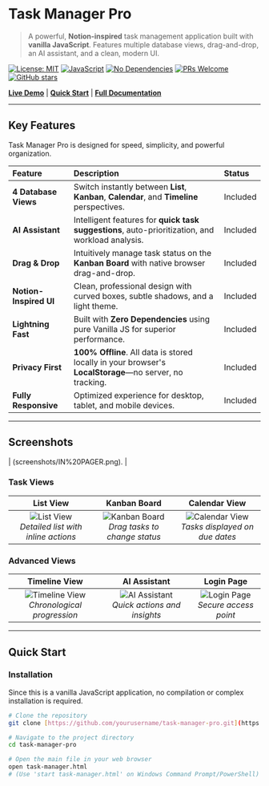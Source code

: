 # Task Manager Pro

> A powerful, **Notion-inspired** task management application built with **vanilla JavaScript**. Features multiple database views, drag-and-drop, an AI assistant, and a clean, modern UI.

[![License: MIT](https://img.shields.io/badge/License-MIT-blue.svg)](https://opensource.org/licenses/MIT)
[![JavaScript](https://img.shields.io/badge/JavaScript-ES6%2B-yellow.svg)](https://developer.mozilla.org/en-US/docs/Web/JavaScript)
[![No Dependencies](https://img.shields.io/badge/Dependencies-None-green.svg)](https://github.com/yourusername/task-manager-pro)
[![PRs Welcome](https://img.shields.io/badge/PRs-welcome-brightgreen.svg)](http://makeapullrequest.com)
[![GitHub stars](https://img.shields.io/github/stars/yourusername/task-manager-pro?style=social)](https://github.com/yourusername/task-manager-pro/stargazers)

**[Live Demo](https://yourusername.github.io/task-manager-pro)** | **[Quick Start](QUICK-START.md)** | **[Full Documentation](INDEX.md)**

---

## Key Features

Task Manager Pro is designed for speed, simplicity, and powerful organization.

| Feature | Description | Status |
| :--- | :--- | :--- |
| **4 Database Views** | Switch instantly between **List**, **Kanban**, **Calendar**, and **Timeline** perspectives. | Included |
| **AI Assistant** | Intelligent features for **quick task suggestions**, auto-prioritization, and workload analysis. | Included |
| **Drag & Drop** | Intuitively manage task status on the **Kanban Board** with native browser drag-and-drop. | Included |
| **Notion-Inspired UI** | Clean, professional design with curved boxes, subtle shadows, and a light theme. | Included |
| **Lightning Fast** | Built with **Zero Dependencies** using pure Vanilla JS for superior performance. | Included |
| **Privacy First** | **100% Offline**. All data is stored locally in your browser's **LocalStorage**—no server, no tracking. | Included |
| **Fully Responsive** | Optimized experience for desktop, tablet, and mobile devices. | Included |

---

## Screenshots

| (screenshots/IN%20PAGER.png). |

### Task Views
| List View | Kanban Board | Calendar View |
| :---: | :---: | :---: |
| ![List View](screenshots/list-view.png)<br>*Detailed list with inline actions* | ![Kanban Board](screenshots/kanban-view.png)<br>*Drag tasks to change status* | ![Calendar View](screenshots/calendar-view.png)<br>*Tasks displayed on due dates* |

### Advanced Views
| Timeline View | AI Assistant | Login Page |
| :---: | :---: | :---: |
| ![Timeline View](screenshots/IN20PAGER.png)<br>*Chronological progression* | ![AI Assistant](screenshots/ai-assistant.png)<br>*Quick actions and insights* | ![Login Page](screenshots/login-page.png)<br>*Secure access point* |

---

## Quick Start

### Installation

Since this is a vanilla JavaScript application, no compilation or complex installation is required.

```bash
# Clone the repository
git clone [https://github.com/yourusername/task-manager-pro.git](https://github.com/yourusername/task-manager-pro.git)

# Navigate to the project directory
cd task-manager-pro

# Open the main file in your web browser
open task-manager.html 
# (Use 'start task-manager.html' on Windows Command Prompt/PowerShell)
